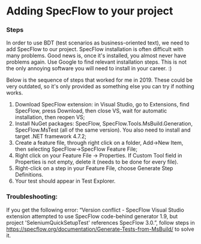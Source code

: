 # Adding SpecFlow to your project


### Steps 

In order to use BDT (test scenarios as business-oriented text), we need to add SpecFlow to our project. 
SpecFlow installation is often difficult with many problems. Good news is, once it's installed, you almost never have problems again.
Use Google to find relevant installation steps. This is not the only annoying software you will need to install in your career. :)

Below is the sequence of steps that worked for me in 2019. These could be very outdated, so it's only provided as something else you can try if nothing works. 

1.	Download SpecFlow extension: in Visual Studio, go to Extensions, find SpecFlow, press Download, then close VS, wait for automatic installation, then reopen VS;
2.	Install NuGet packages: SpecFlow, SpecFlow.Tools.MsBuild.Generation, SpecFlow.MsTest (all of the same version). You also need to install and target .NET framework 4.7.2;
3.	Create a feature file, through right click on a folder, Add->New Item, then selecting SpecFlow->SpecFlow Feature File;
4.	Right click on your Feature File -> Properties. If Custom Tool field in Properties is not empty, delete it (needs to be done for every file). 
5.	Right-click on a step in your Feature File, choose Generate Step Definitions.
6.	Your test should appear in Test Explorer.


### Troubleshooting:

If you get the following error: 
“Version conflict - SpecFlow Visual Studio extension attempted to use SpecFlow code-behind generator 1.9, but project 'SeleniumQuickSetupTest' references SpecFlow 3.0.”, 
follow steps in https://specflow.org/documentation/Generate-Tests-from-MsBuild/ to solve it.
